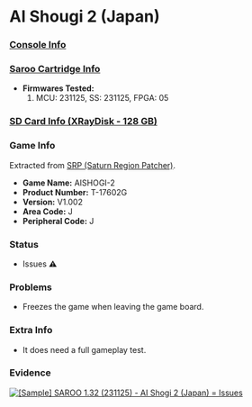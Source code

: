 # AI Shougi 2 (Japan)

### [Console Info](../../../../../Info/Consoles/VA13/README.md)

### [Saroo Cartridge Info](../../../../../Info/Cartridges/RetroGameParadiseStore/1.32F/README.md)

- <b>Firmwares Tested:</b>
  1. MCU: 231125, SS: 231125, FPGA: 05

### [SD Card Info (XRayDisk - 128 GB)](../../../../../Info/SdCards/XRayDisk/128GB/fat32/README.md)

### Game Info

Extracted from [SRP (Saturn Region Patcher)](https://segaxtreme.net/resources/saturn-region-patcher.81/download).

- <b>Game Name:</b> AISHOGI-2
- <b>Product Number:</b> T-17602G
- <b>Version:</b> V1.002
- <b>Area Code:</b> J
- <b>Peripheral Code:</b> J

### Status

- Issues :warning:

### Problems

- Freezes the game when leaving the game board.

### Extra Info

- It does need a full gameplay test.

### Evidence

[![[Sample] SAROO 1.32 (231125) - AI Shogi 2 (Japan) = Issues](https://img.youtube.com/vi/GqazcbAXBhw/0.jpg)](https://www.youtube.com/watch?v=GqazcbAXBhw)
